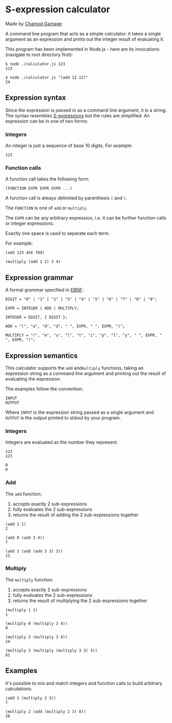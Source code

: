 S-expression calculator
=======================
Made by [Chamod Gamage](https://www.chamod.ga)

A command line program that acts as a simple calculator: it takes a
single argument as an expression and prints out the integer result of
evaluating it.

This program has been implemented in Node.js - here are its invocations (navigate to root directory first):

    $ node ./calculator.js 123
    123

    $ node ./calculator.js "(add 12 12)"
    24

Expression syntax
-----------------

Since the expression is passed in as a command line argument, it is a string.
The syntax resembles [S-expressions][sexp] but the rules are simplified. An
expression can be in one of two forms:

### Integers

An integer is just a sequence of base 10 digits. For example:

    123

### Function calls

A function call takes the following form:

    (FUNCTION EXPR EXPR EXPR ...)

A function call is always delimited by parenthesis `(` and `)`.

The `FUNCTION` is one of `add` or `multiply`.

The `EXPR` can be any arbitrary expression, i.e. it can be further function
calls or integer expressions.

Exactly one space is used to separate each term.

For example:

    (add 123 456 789)

    (multiply (add 1 2) 3 4)

Expression grammar
------------------

A formal grammar specified in [EBNF][ebnf]:

    DIGIT = "0" | "1" | "2" | "3" | "4" | "5" | "6" | "7" | "8" | "9";

    EXPR = INTEGER | ADD | MULTIPLY;

    INTEGER = DIGIT, { DIGIT };

    ADD = "(", "a", "d", "d", " ", EXPR, " ", EXPR, ")";

    MULTIPLY = "(", "m", "u", "l", "t", "i", "p", "l", "y", " ", EXPR, " ", EXPR, ")";

Expression semantics
--------------------

This calculator supports the `add` and`multiply` functions, taking an expression string as a command
line argument and printing out the result of evaluating the expression.

The examples follow the convention:

    INPUT
    OUTPUT

Where `INPUT` is the expression string passed as a single argument and `OUTPUT`
is the output printed to stdout by your program.

### Integers

Integers are evaluated as the number they represent:

    123
    123

    0
    0

### Add

The `add` function:

1. accepts exactly 2 sub-expressions
2. fully evaluates the 2 sub-expressions
3. returns the result of adding the 2 sub-expressions together

```
(add 1 1)
2

(add 0 (add 3 4))
7

(add 3 (add (add 3 3) 3))
12
```

### Multiply

The `multiply` function:

1. accepts exactly 2 sub-expressions
2. fully evaluates the 2 sub-expressions
3. returns the result of multiplying the 2 sub-expressions together

```
(multiply 1 1)
1

(multiply 0 (multiply 3 4))
0

(multiply 2 (multiply 3 4))
24

(multiply 3 (multiply (multiply 3 3) 3))
81
```

Examples
--------

It's possible to mix and match integers and function calls to build arbitrary calculations:

    (add 1 (multiply 2 3))
    7

    (multiply 2 (add (multiply 2 3) 8))
    28


[sexp]: https://en.wikipedia.org/wiki/S-expression
[ebnf]: https://en.wikipedia.org/wiki/Extended_Backus%E2%80%93Naur_form
